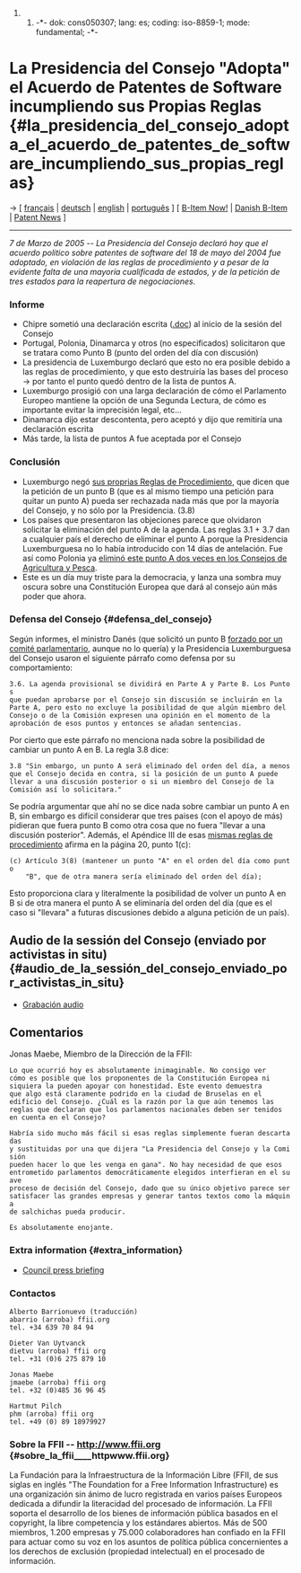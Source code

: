 1.  1.  -\*- dok: cons050307; lang: es; coding: iso-8859-1; mode:
        fundamental; -\*-

# La Presidencia del Consejo \"Adopta\" el Acuerdo de Patentes de Software incumpliendo sus Propias Reglas {#la_presidencia_del_consejo_adopta_el_acuerdo_de_patentes_de_software_incumpliendo_sus_propias_reglas}

-\> \[ [ français](Cons050307Fr "wikilink") \| [
deutsch](Cons050307De "wikilink") \| [ english](Cons050307En "wikilink")
\| [ português](Cons050307Pt "wikilink") \] \[ [ B-Item
Now!](LtrCons0503En "wikilink") \| [ Danish
B-Item](Dkparl050307En "wikilink") \| [ Patent
News](SwpatcninoEn "wikilink") \]

------------------------------------------------------------------------

*7 de Marzo de 2005 \-- La Presidencia del Consejo declaró hoy que el
acuerdo politico sobre patentes de software del 18 de mayo del 2004 fue
adoptado, en violación de las reglas de procedimiento y a pesar de la
evidente falta de una mayoría cualificada de estados, y de la petición
de tres estados para la reapertura de negociaciones.*

### Informe

-   Chipre sometió una declaración escrita
    ([.doc](http://www.ffii.org/~arebenti/docu/nonesofmarch/DK-CY-declarations-en.doc "wikilink"))
    al inicio de la sesión del Consejo
-   Portugal, Polonia, Dinamarca y otros (no especificados) solicitaron
    que se tratara como Punto B (punto del orden del día con discusión)
-   La presidencia de Luxemburgo declaró que esto no era posible debido
    a las reglas de procedimiento, y que esto destruiría las bases del
    proceso -\> por tanto el punto quedó dentro de la lista de puntos A.
-   Luxemburgo prosigió con una larga declaración de cómo el Parlamento
    Europeo mantiene la opción de una Segunda Lectura, de cómo es
    importante evitar la imprecisión legal, etc\...
-   Dinamarca dijo estar descontenta, pero aceptó y dijo que remitiría
    una declaración escrita
-   Más tarde, la lista de puntos A fue aceptada por el Consejo

### Conclusión

-   Luxemburgo negó [ sus proprias Reglas de
    Procedimiento](Cons0412En "wikilink"), que dicen que la petición de
    un punto B (que es al mismo tiempo una petición para quitar un
    punto A) pueda ser rechazada nada más que por la mayoría del
    Consejo, y no sólo por la Presidencia. (3.8)
-   Los países que presentaron las objeciones parece que olvidaron
    solicitar la eliminación del punto A de la agenda. Las reglas 3.1 +
    3.7 dan a cualquier país el derecho de eliminar el punto A porque la
    Presidencia Luxemburguesa no lo había introducido con 14 días de
    antelación. Fue así como Polonia ya [ eliminó este punto A dos veces
    en los Consejos de Agricultura y Pesca](Cons041221En "wikilink").
-   Este es un día muy triste para la democracia, y lanza una sombra muy
    oscura sobre una Constitución Europea que dará al consejo aún más
    poder que ahora.

### Defensa del Consejo {#defensa_del_consejo}

Según informes, el ministro Danés (que solicitó un punto B [forzado por
un comité
parlamentario](http://wiki.ffii.org/Dkparl050304En "wikilink"), aunque
no lo quería) y la Presidencia Luxemburguesa del Consejo usaron el
siguiente párrafo como defensa por su comportamiento:

`3.6. La agenda provisional se dividirá en Parte A y Parte B. Los Puntos`\
`que puedan aprobarse por el Consejo sin discusión se incluirán en la`\
`Parte A, pero esto no excluye la posibilidad de que algún miembro del`\
`Consejo o de la Comisión expresen una opinión en el momento de la`\
`aprobación de esos puntos y entonces se añadan sentencias.`

Por cierto que este párrafo no menciona nada sobre la posibilidad de
cambiar un punto A en B. La regla 3.8 dice:

`3.8 "Sin embargo, un punto A será eliminado del orden del día, a menos`\
`que el Consejo decida en contra, si la posición de un punto A puede`\
`llevar a una discusión posterior o si un miembro del Consejo de la`\
`Comisión así lo solicitara."`

Se podría argumentar que ahí no se dice nada sobre cambiar un punto A en
B, sin embargo es difícil considerar que tres paises (con el apoyo de
más) pidieran que fuera punto B como otra cosa que no fuera \"llevar a
una discusión posterior\". Además, el Apéndice III de esas [ mismas
reglas de procedimiento](Cons0412En "wikilink") afirma en la página 20,
punto 1(c):

`(c) Artículo 3(8) (mantener un punto "A" en el orden del día como punto`\
`    "B", que de otra manera sería eliminado del orden del día);`

Esto proporciona clara y literalmente la posibilidad de volver un punto
A en B si de otra manera el punto A se eliminaría del orden del día (que
es el caso si \"llevara\" a futuras discusiones debido a alguna petición
de un país).

## Audio de la sessión del Consejo (enviado por activistas in situ) {#audio_de_la_sessión_del_consejo_enviado_por_activistas_in_situ}

-   [Grabación audio](http://mm.ffii.org/ConsAudio050307En "wikilink")

## Comentarios

Jonas Maebe, Miembro de la Dirección de la FFII:

`Lo que ocurrió hoy es absolutamente inimaginable. No consigo ver`\
`cómo es posible que los proponentes de la Constitución Europea ni`\
`siquiera la pueden apoyar con honestidad. Este evento demuestra`\
`que algo está claramente podrido en la ciudad de Bruselas en el `\
`edificio del Consejo. ¿Cuál es la razón por la que aún tenemos las`\
`reglas que declaran que los parlamentos nacionales deben ser tenidos`\
`en cuenta en el Consejo?`

`Habría sido mucho más fácil si esas reglas simplemente fueran descartadas`\
`y sustituidas por una que dijera "La Presidencia del Consejo y la Comisión`\
`pueden hacer lo que les venga en gana". No hay necesidad de que esos `\
`entrometido parlamentos democráticamente elegidos interfieran en el suave`\
`proceso de decisión del Consejo, dado que su único objetivo parece ser`\
`satisfacer las grandes empresas y generar tantos textos como la máquina`\
`de salchichas pueda producir.`

`Es absolutamente enojante.`

### Extra information {#extra_information}

-   [Council press
    briefing](http://ue.eu.int/ueDocs/cms_Data/docs/pressData/en/misc/84021.pdf "wikilink")

### Contactos

`Alberto Barrionuevo (traducción)`\
`abarrio (arroba) ffii.org`\
`tel. +34 639 70 84 94`

`Dieter Van Uytvanck`\
`dietvu (arroba) ffii org`\
`tel. +31 (0)6 275 879 10`

`Jonas Maebe`\
`jmaebe (arroba) ffii org`\
`tel. +32 (0)485 36 96 45`

`Hartmut Pilch`\
`phm (arroba) ffii org`\
`tel. +49 (0) 89 18979927`

### Sobre la FFII \-- <http://www.ffii.org> {#sobre_la_ffii____httpwww.ffii.org}

La Fundación para la Infraestructura de la Información Libre (FFII, de
sus siglas en inglés \"The Foundation for a Free Information
Infrastructure) es una organización sin ánimo de lucro registrada en
varios países Europeos dedicada a difundir la literacidad del procesado
de información. La FFII soporta el desarrollo de los bienes de
información pública basados en el copyright, la libre competencia y los
estándares abiertos. Más de 500 miembros, 1.200 empresas y 75.000
colaboradores han confiado en la FFII para actuar como su voz en los
asuntos de política pública concernientes a los derechos de exclusión
(propiedad intelectual) en el procesado de información.
